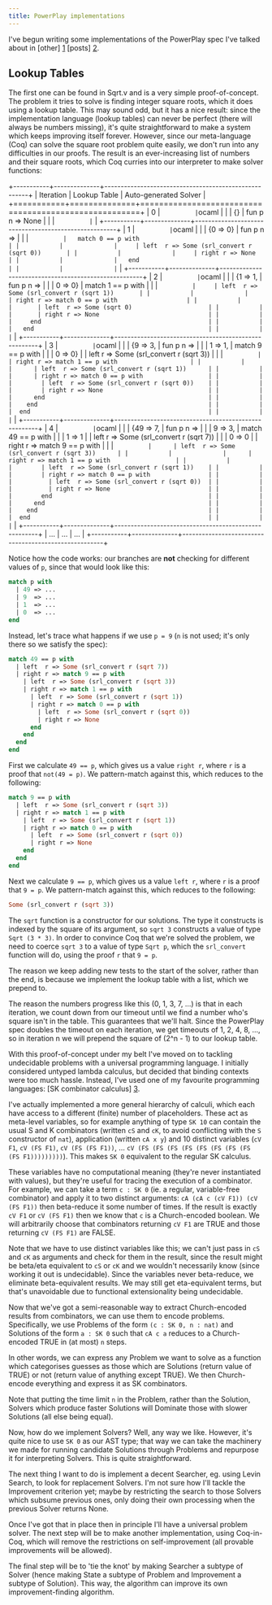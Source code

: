 ```yaml
---
title: PowerPlay implementations
---
```

I've begun writing some implementations of the PowerPlay spec I've talked about
in [other] [1] [posts] [2].

[1]: http://chriswarbo.net/index.php?page=news&type=view&id=admin-s-blog%2Fpowerplay-improvement
[2]: http://chriswarbo.net/index.php?page=news&type=view&id=admin-s-blog%2Fpowerplay-improvement_2

## Lookup Tables ##

The first one can be found in Sqrt.v and is a very simple proof-of-concept. The problem it tries to solve is finding integer square roots, which it does using a lookup table. This may sound odd, but it has a nice result: since the implementation language (lookup tables) can never be perfect (there will always be numbers missing), it's quite straightforward to make a system which keeps improving itself forever. However, since our meta-language (Coq) can solve the square root problem quite easily, we don't run into any difficulties in our proofs. The result is an ever-increasing list of numbers and their square roots, which Coq curries into our interpreter to make solver functions:

+-----------+--------------+------------------------------------------------------+
| Iteration | Lookup Table | Auto-generated Solver                                |
+===========+==============+======================================================+
|     0     | ```          | ```ocaml                                             |
|           | {}           | fun p n => None                                      |
|           | ```          | ```                                                  |
+-----------+--------------+------------------------------------------------------+
|     1     | ```          | ```ocaml                                             |
|           | {0 => 0}     | fun p n =>                                           |
|           | ```          |   match 0 == p with                                  |
|           |              |     | left  r => Some (srl_convert r (sqrt 0))       |
|           |              |     | right r => None                                |
|           |              |   end                                                |
|           |              | ```                                                  |
+-----------+--------------+------------------------------------------------------+
|     2     | ```          | ```ocaml                                             |
|           | {1 => 1,     | fun p n =>                                           |
|           |  0 => 0}     |   match 1 == p with                                  |
|           | ```          |     | left  r => Some (srl_convert r (sqrt 1))       |
|           |              |     | right r => match 0 == p with                   |
|           |              |       | left  r => Some (sqrt 0)                     |
|           |              |       | right r => None                              |
|           |              |     end                                              |
|           |              |   end                                                |
|           |              | ```                                                  |
+-----------+--------------+------------------------------------------------------+
|     3     | ```          | ```ocaml                                             |
|           | {9 => 3,     | fun p n =>                                           |
|           |  1 => 1,     |  match 9 == p with                                   |
|           |  0 => 0}     |    | left  r => Some (srl_convert r (sqrt 3))        |
|           | ```          |    | right r => match 1 == p with                    |
|           |              |      | left  r => Some (srl_convert r (sqrt 1))      |
|           |              |      | right r => match 0 == p with                  |
|           |              |        | left  r => Some (srl_convert r (sqrt 0))    |
|           |              |        | right r => None                             |
|           |              |      end                                             |
|           |              |    end                                               |
|           |              |  end                                                 |
|           |              | ```                                                  |
+-----------+--------------+------------------------------------------------------+
|     4     | ```          | ```ocaml                                             |
|           | {49 => 7,    | fun p n =>                                           |
|           |   9 => 3,    |  match 49 == p with                                  |
|           |   1 => 1     |    | left  r => Some (srl_convert r (sqrt 7))        |
|           |   0 => 0     |    | right r => match 9 == p with                    |
|           | ```          |      | left  r => Some (srl_convert r (sqrt 3))      |
|           |              |      | right r => match 1 == p with                  |
|           |              |        | left  r => Some (srl_convert r (sqrt 1))    |
|           |              |        | right r => match 0 == p with                |
|           |              |          | left  r => Some (srl_convert r (sqrt 0))  |
|           |              |          | right r => None                           |
|           |              |        end                                           |
|           |              |      end                                             |
|           |              |    end                                               |
|           |              |  end                                                 |
|           |              | ```                                                  |
+-----------+--------------+------------------------------------------------------+
| ...       | ...          | ...                                                  |
+-----------+--------------+------------------------------------------------------+

Notice how the code works: our branches are **not** checking for different values of `p`, since that would look like this:

```ocaml
match p with
  | 49 => ...
  | 9  => ...
  | 1  => ...
  | 0  => ...
end
```

Instead, let's trace what happens if we use `p = 9` (`n` is not used; it's only there so we satisfy the spec):

```ocaml
match 49 == p with
  | left  r => Some (srl_convert r (sqrt 7))
  | right r => match 9 == p with
    | left  r => Some (srl_convert r (sqrt 3))
    | right r => match 1 == p with
      | left  r => Some (srl_convert r (sqrt 1))
      | right r => match 0 == p with
        | left  r => Some (srl_convert r (sqrt 0))
        | right r => None
      end
    end
  end
end
```

First we calculate `49 == p`, which gives us a value `right r`, where `r` is a proof that `not(49 = p)`. We pattern-match against this, which reduces to the following:

```ocaml
match 9 == p with
  | left  r => Some (srl_convert r (sqrt 3))
  | right r => match 1 == p with
    | left  r => Some (srl_convert r (sqrt 1))
    | right r => match 0 == p with
      | left  r => Some (srl_convert r (sqrt 0))
      | right r => None
    end
  end
end
```

Next we calculate `9 == p`, which gives us a value `left r`, where `r` is a proof that `9 = p`. We pattern-match against this, which reduces to the following:

```ocaml
Some (srl_convert r (sqrt 3))
```

The `sqrt` function is a constructor for our solutions. The type it constructs is indexed by the square of its argument, so `sqrt 3` constructs a value of type `Sqrt (3 * 3)`. In order to convince Coq that we're solved the problem, we need to coerce `sqrt 3` to a value of type `Sqrt p`, which the `srl_convert` function will do, using the proof `r` that `9 = p`.

The reason we keep adding new tests to the start of the solver, rather than the end, is because we implement the lookup table with a list, which we prepend to.

The reason the numbers progress like this (0, 1, 3, 7, ...) is that in each iteration, we count down from our timeout until we find a number who's square isn't in the table. This guarantees that we'll halt. Since the PowerPlay spec doubles the timeout on each iteration, we get timeouts of 1, 2, 4, 8, ..., so in iteration n we will prepend the square of (2^n - 1) to our lookup table.

With this proof-of-concept under my belt I've moved on to tackling undecidable problems with a universal programming language. I initially considered untyped lambda calculus, but decided that binding contexts were too much hassle. Instead, I've used one of my favourite programming languages: [SK combinator calculus] [3].

[3]: http://en.wikipedia.org/wiki/SKI_combinator_calculus

I've actually implemented a more general hierarchy of calculi, which each have access to a different (finite) number of placeholders. These act as meta-level variables, so for example anything of type `SK 10` can contain the usual S and K combinators (written `cS` and `cK`, to avoid conflicting with the `S` constructor of `nat`), application (written `cA x y`) and 10 distinct variables (`cV F1`, `cV (FS F1)`, `cV (FS (FS F1))`, ... `cV (FS (FS (FS (FS (FS (FS (FS (FS (FS F1)))))))))`). This makes `SK 0` equivalent to the regular SK calculus.

These variables have no computational meaning (they're never instantiated with values), but they're useful for tracing the execution of a combinator. For example, we can take a term `c : SK 0` (ie. a regular, variable-free combinator) and apply it to two distinct arguments: `cA (cA c (cV F1)) (cV (FS F1))` then beta-reduce it some number of times. If the result is exactly `cV F1` or `cV (FS F1)` then we know that `c` is a Church-encoded boolean. We will arbitrarily choose that combinators returning `cV F1` are TRUE and those returning `cV (FS F1)` are FALSE.

Note that we have to use distinct variables like this; we can't just pass in `cS` and `cK` as arguments and check for them in the result, since the result might be beta/eta equivalent to `cS` or `cK` and we wouldn't necessarily know (since working it out is undecidable). Since the variables never beta-reduce, we eliminate beta-equivalent results. We may still get eta-equivalent terms, but that's unavoidable due to functional extensionality being undecidable.

Now that we've got a semi-reasonable way to extract Church-encoded results from combinators, we can use them to encode problems. Specifically, we use Problems of the form `(c : SK 0, n : nat)` and Solutions of the form `a : SK 0` such that `cA c a` reduces to a Church-encoded TRUE in (at most) `n` steps.

In other words, we can express any Problem we want to solve as a function which categorises guesses as those which are Solutions (return value of TRUE) or not (return value of anything except TRUE). We then Church-encode everything and express it as SK combinators.

Note that putting the time limit `n` in the Problem, rather than the Solution, Solvers which produce faster Solutions will Dominate those with slower Solutions (all else being equal).

Now, how do we implement Solvers? Well, any way we like. However, it's quite nice to use `SK 0` as our AST type; that way we can take the machinery we made for running candidate Solutions through Problems and repurpose it for interpreting Solvers. This is quite straightforward.

The next thing I want to do is implement a decent Searcher, eg. using Levin Search, to look for replacement Solvers. I'm not sure how I'll tackle the Improvement criterion yet; maybe by restricting the search to those Solvers which subsume previous ones, only doing their own processing when the previous Solver returns None.

Once I've got that in place then in principle I'll have a universal problem solver. The next step will be to make another implementation, using Coq-in-Coq, which will remove the restrictions on self-improvement (all provable improvements will be allowed).

The final step will be to 'tie the knot' by making Searcher a subtype of Solver (hence making State a subtype of Problem and Improvement a subtype of Solution). This way, the algorithm can improve its own improvement-finding algorithm.
